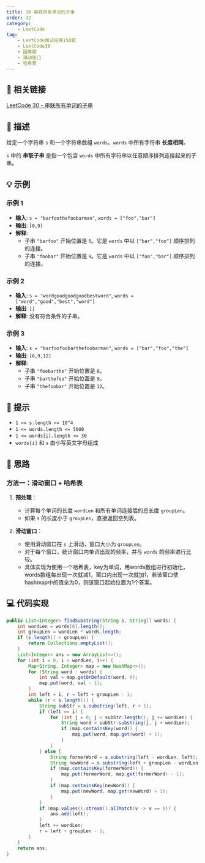 ```yaml
---
title: 30 串联所有单词的子串
order: 32
category:
    - LeetCode
tag:
    - LeetCode面试经典150题
    - LeetCode30
    - 困难题
    - 滑动窗口
    - 哈希表
---
```


## 🚀 相关链接

[LeetCode 30 - 串联所有单词的子串](https://leetcode.cn/problems/substring-with-concatenation-of-all-words/description/?envType=study-plan-v2&envId=top-interview-150)

## 📜 描述

给定一个字符串 `s` 和一个字符串数组 `words`。`words` 中所有字符串 **长度相同**。

`s` 中的 **串联子串** 是指一个包含 `words` 中所有字符串以任意顺序排列连接起来的子串。

## 💡 示例

### 示例 1

- **输入**: `s = "barfoothefoobarman"`, `words = ["foo","bar"]`
- **输出**: `[0,9]`
- **解释**: 
  - 子串 `"barfoo"` 开始位置是 `0`。它是 `words` 中以 `["bar","foo"]` 顺序排列的连接。
  - 子串 `"foobar"` 开始位置是 `9`。它是 `words` 中以 `["foo","bar"]` 顺序排列的连接。

### 示例 2

- **输入**: `s = "wordgoodgoodgoodbestword"`, `words = ["word","good","best","word"]`
- **输出**: `[]`
- **解释**: 没有符合条件的子串。

### 示例 3

- **输入**: `s = "barfoofoobarthefoobarman"`, `words = ["bar","foo","the"]`
- **输出**: `[6,9,12]`
- **解释**: 
  - 子串 `"foobarthe"` 开始位置是 `6`。
  - 子串 `"barthefoo"` 开始位置是 `9`。
  - 子串 `"thefoobar"` 开始位置是 `12`。

## 📝 提示

- `1 <= s.length <= 10^4`
- `1 <= words.length <= 5000`
- `1 <= words[i].length <= 30`
- `words[i]` 和 `s` 由小写英文字母组成

## 💭 思路

### 方法一：滑动窗口 + 哈希表

1. **预处理**：
   - 计算每个单词的长度 `wordLen` 和所有单词连接后的总长度 `groupLen`。
   - 如果 `s` 的长度小于 `groupLen`，直接返回空列表。

2. **滑动窗口**：
   - 使用滑动窗口在 `s` 上滑动，窗口大小为 `groupLen`。
   - 对于每个窗口，统计窗口内单词出现的频率，并与 `words` 的频率进行比较。
   - 具体实现为使用一个哈希表，key为单词，用words数组进行初始化，words数组每出现一次就减1，窗口内出现一次就加1，若该窗口使hashmap中的值全为0，则该窗口起始位置为1个答案。

## 💻 代码实现

```java
public List<Integer> findSubstring(String s, String[] words) {
    int wordLen = words[0].length();
    int groupLen = wordLen * words.length;
    if (s.length() < groupLen) {
        return Collections.emptyList();
    }
    List<Integer> ans = new ArrayList<>();
    for (int i = 0; i < wordLen; i++) {
        Map<String, Integer> map = new HashMap<>();
        for (String word : words) {
            int val = map.getOrDefault(word, 0);
            map.put(word, val - 1);
        }
        int left = i, r = left + groupLen - 1;
        while (r < s.length()) {
            String subStr = s.substring(left, r + 1);
            if (left == i) {
                for (int j = 0; j < subStr.length(); j += wordLen) {
                    String word = subStr.substring(j, j + wordLen);
                    if (map.containsKey(word)) {
                        map.put(word, map.get(word) + 1);
                    }
                }
            } else {
                String formerWord = s.substring(left - wordLen, left);
                String newWord = s.substring(left + groupLen - wordLen, left + groupLen);
                if (map.containsKey(formerWord)) {
                    map.put(formerWord, map.get(formerWord) - 1);
                }
                if (map.containsKey(newWord)) {
                    map.put(newWord, map.get(newWord) + 1);
                }
            }
            if (map.values().stream().allMatch(v -> v == 0)) {
                ans.add(left);
            }
            left += wordLen;
            r = left + groupLen - 1;
        }
    }
    return ans;
}
```